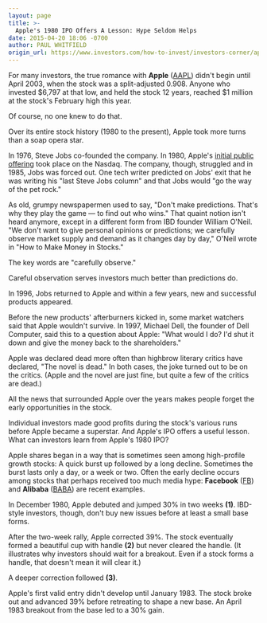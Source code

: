 ```yaml
---
layout: page
title: >-
  Apple's 1980 IPO Offers A Lesson: Hype Seldom Helps
date: 2015-04-20 18:06 -0700
author: PAUL WHITFIELD
origin_url: https://www.investors.com/how-to-invest/investors-corner/apple-stock-history/
---
```


For many investors, the true romance with **Apple** ([AAPL](https://research.investors.com/quote.aspx?symbol=AAPL)) didn't begin until April 2003, when the stock was a split-adjusted 0.908. Anyone who invested \$6,797 at that low, and held the stock 12 years, reached \$1 million at the stock's February high this year.

Of course, no one knew to do that.

Over its entire stock history (1980 to the present), Apple took more turns than a soap opera star.

In 1976, Steve Jobs co-founded the company. In 1980, Apple's [initial public offering](http://news.investors.com/iponews.htm) took place on the Nasdaq. The company, though, struggled and in 1985, Jobs was forced out. One tech writer predicted on Jobs' exit that he was writing his "last Steve Jobs column" and that Jobs would "go the way of the pet rock."

As old, grumpy newspapermen used to say, "Don't make predictions. That's why they play the game — to find out who wins." That quaint notion isn't heard anymore, except in a different form from IBD founder William O'Neil. "We don't want to give personal opinions or predictions; we carefully observe market supply and demand as it changes day by day," O'Neil wrote in "How to Make Money in Stocks."

The key words are "carefully observe."

Careful observation serves investors much better than predictions do.

In 1996, Jobs returned to Apple and within a few years, new and successful products appeared.

Before the new products' afterburners kicked in, some market watchers said that Apple wouldn't survive. In 1997, Michael Dell, the founder of Dell Computer, said this to a question about Apple: "What would I do? I'd shut it down and give the money back to the shareholders."

Apple was declared dead more often than highbrow literary critics have declared, "The novel is dead." In both cases, the joke turned out to be on the critics. (Apple and the novel are just fine, but quite a few of the critics are dead.)

All the news that surrounded Apple over the years makes people forget the early opportunities in the stock.

Individual investors made good profits during the stock's various runs before Apple became a superstar. And Apple's IPO offers a useful lesson. What can investors learn from Apple's 1980 IPO?

Apple shares began in a way that is sometimes seen among high-profile growth stocks: A quick burst up followed by a long decline. Sometimes the burst lasts only a day, or a week or two. Often the early decline occurs among stocks that perhaps received too much media hype: **Facebook** ([FB](https://research.investors.com/quote.aspx?symbol=FB)) and **Alibaba** ([BABA](https://research.investors.com/quote.aspx?symbol=BABA)) are recent examples.

In December 1980, Apple debuted and jumped 30% in two weeks **(1)**. IBD-style investors, though, don't buy new issues before at least a small base forms.

After the two-week rally, Apple corrected 39%. The stock eventually formed a beautiful cup with handle **(2)** but never cleared the handle. (It illustrates why investors should wait for a breakout. Even if a stock forms a handle, that doesn't mean it will clear it.)

A deeper correction followed **(3)**.

Apple's first valid entry didn't develop until January 1983. The stock broke out and advanced 39% before retreating to shape a new base. An April 1983 breakout from the base led to a 30% gain.
